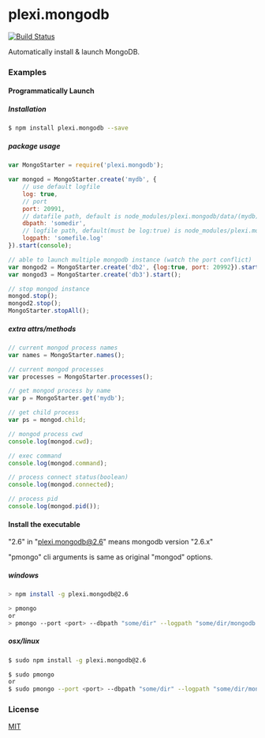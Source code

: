 # plexi.mongodb
[![Build Status](https://travis-ci.org/attrs/plexi.mongodb.svg?branch=master)](https://travis-ci.org/attrs/plexi.mongodb)

Automatically install & launch MongoDB.

### Examples
#### Programmatically Launch
##### Installation
```sh
$ npm install plexi.mongodb --save
```

##### package usage
```js
var MongoStarter = require('plexi.mongodb');

var mongod = MongoStarter.create('mydb', {
	// use default logfile
	log: true,			
	// port
	port: 20991,		
	// datafile path, default is node_modules/plexi.mongodb/data/(mydb)
	dbpath: 'somedir',	
	// logfile path, default(must be log:true) is node_modules/plexi.mongodb/logs/(mydb).log
	logpath: 'somefile.log'	
}).start(console);

// able to launch multiple mongodb instance (watch the port conflict)
var mongod2 = MongoStarter.create('db2', {log:true, port: 20992}).start(console);
var mongod3 = MongoStarter.create('db3').start();

// stop mongod instance
mongod.stop();
mongod2.stop();
MongoStarter.stopAll();
```

##### extra attrs/methods
```js
// current mongod process names
var names = MongoStarter.names();

// current mongod processes
var processes = MongoStarter.processes();

// get mongod process by name
var p = MongoStarter.get('mydb');

// get child process
var ps = mongod.child;

// mongod process cwd
console.log(mongod.cwd);

// exec command
console.log(mongod.command);

// process connect status(boolean)
console.log(mongod.connected);

// process pid
console.log(mongod.pid());
```

#### Install the executable

"2.6" in "plexi.mongodb@2.6" means mongodb version "2.6.x"

"pmongo" cli arguments is same as original "mongod" options.

##### windows
```sh
> npm install -g plexi.mongodb@2.6

> pmongo
or
> pmongo --port <port> --dbpath "some/dir" --logpath "some/dir/mongodb.log"
```

##### osx/linux
```sh
$ sudo npm install -g plexi.mongodb@2.6

$ sudo pmongo
or
$ sudo pmongo --port <port> --dbpath "some/dir" --logpath "some/dir/mongodb.log"
```

### License

  [MIT](LICENSE)